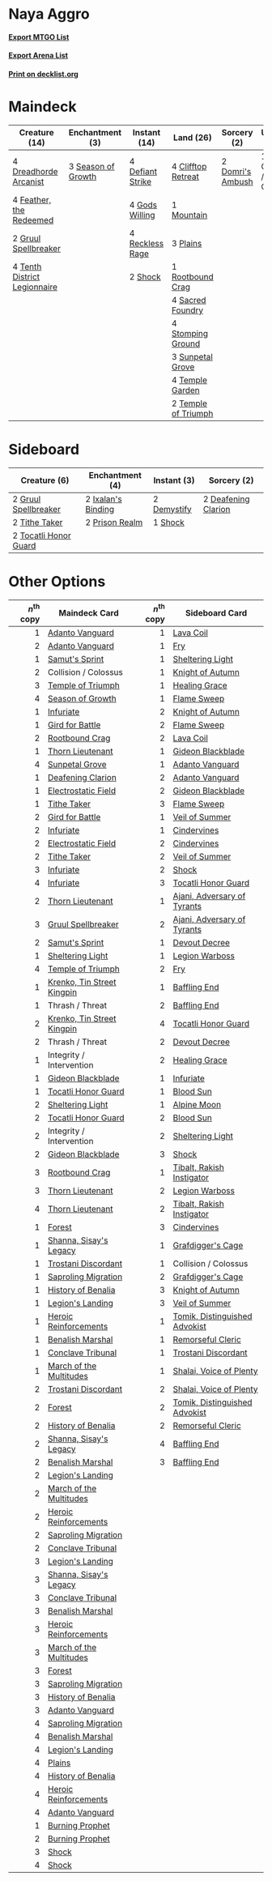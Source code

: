 # Naya Aggro

#### [Export MTGO List](../collection/Naya%20Aggro/Naya%20Aggro.txt)
#### [Export Arena List](../collection/Naya%20Aggro/Naya%20Aggro_arena.txt)
#### [Print on decklist.org](http://decklist.org/?deckmain=4%09Clifftop%20Retreat%0A1%09Collision%20/%20Colossus%0A4%09Defiant%20Strike%0A2%09Domri's%20Ambush%0A4%09Dreadhorde%20Arcanist%0A4%09Feather,%20the%20Redeemed%0A4%09Gods%20Willing%0A2%09Gruul%20Spellbreaker%0A1%09Mountain%0A3%09Plains%0A4%09Reckless%20Rage%0A1%09Rootbound%20Crag%0A4%09Sacred%20Foundry%0A3%09Season%20of%20Growth%0A2%09Shock%0A4%09Stomping%20Ground%0A3%09Sunpetal%20Grove%0A4%09Temple%20Garden%0A2%09Temple%20of%20Triumph%0A4%09Tenth%20District%20Legionnaire&deckside=2%09Deafening%20Clarion%0A2%09Demystify%0A2%09Gruul%20Spellbreaker%0A2%09Ixalan's%20Binding%0A2%09Prison%20Realm%0A1%09Shock%0A2%09Tithe%20Taker%0A2%09Tocatli%20Honor%20Guard)
# Maindeck

|                                             Creature (14)                                             |                                       Enchantment (3)                                       |                                       Instant (14)                                        |                                          Land (26)                                           |                                        Sorcery (2)                                        |     Unknown (1)      |
|-------------------------------------------------------------------------------------------------------|---------------------------------------------------------------------------------------------|-------------------------------------------------------------------------------------------|----------------------------------------------------------------------------------------------|-------------------------------------------------------------------------------------------|----------------------|
|4 [Dreadhorde Arcanist](http://gatherer.wizards.com/Pages/Card/Details.aspx?multiverseid=461052)       |3 [Season of Growth](http://gatherer.wizards.com/Pages/Card/Details.aspx?multiverseid=466945)|4 [Defiant Strike](http://gatherer.wizards.com/Pages/Card/Details.aspx?multiverseid=386515)|4 [Clifftop Retreat](http://gatherer.wizards.com/Pages/Card/Details.aspx?multiverseid=443127) |2 [Domri's Ambush](http://gatherer.wizards.com/Pages/Card/Details.aspx?multiverseid=461119)|1 Collision / Colossus|
|4 [Feather, the Redeemed](http://gatherer.wizards.com/Pages/Card/Details.aspx?multiverseid=461124)     |                                                                                             |4 [Gods Willing](http://gatherer.wizards.com/Pages/Card/Details.aspx?multiverseid=442005)  |1 [Mountain](http://gatherer.wizards.com/Pages/Card/Details.aspx?multiverseid=439859)         |                                                                                           |                      |
|2 [Gruul Spellbreaker](http://gatherer.wizards.com/Pages/Card/Details.aspx?multiverseid=457323)        |                                                                                             |4 [Reckless Rage](http://gatherer.wizards.com/Pages/Card/Details.aspx?multiverseid=439767) |3 [Plains](http://gatherer.wizards.com/Pages/Card/Details.aspx?multiverseid=439856)           |                                                                                           |                      |
|4 [Tenth District Legionnaire](http://gatherer.wizards.com/Pages/Card/Details.aspx?multiverseid=461149)|                                                                                             |2 [Shock](http://gatherer.wizards.com/Pages/Card/Details.aspx?multiverseid=129732)         |1 [Rootbound Crag](http://gatherer.wizards.com/Pages/Card/Details.aspx?multiverseid=420934)   |                                                                                           |                      |
|                                                                                                       |                                                                                             |                                                                                           |4 [Sacred Foundry](http://gatherer.wizards.com/Pages/Card/Details.aspx?multiverseid=405106)   |                                                                                           |                      |
|                                                                                                       |                                                                                             |                                                                                           |4 [Stomping Ground](http://gatherer.wizards.com/Pages/Card/Details.aspx?multiverseid=405110)  |                                                                                           |                      |
|                                                                                                       |                                                                                             |                                                                                           |3 [Sunpetal Grove](http://gatherer.wizards.com/Pages/Card/Details.aspx?multiverseid=420946)   |                                                                                           |                      |
|                                                                                                       |                                                                                             |                                                                                           |4 [Temple Garden](http://gatherer.wizards.com/Pages/Card/Details.aspx?multiverseid=405112)    |                                                                                           |                      |
|                                                                                                       |                                                                                             |                                                                                           |2 [Temple of Triumph](http://gatherer.wizards.com/Pages/Card/Details.aspx?multiverseid=373560)|                                                                                           |                      |


# Sideboard

|                                          Creature (6)                                          |                                       Enchantment (4)                                       |                                     Instant (3)                                      |                                         Sorcery (2)                                          |
|------------------------------------------------------------------------------------------------|---------------------------------------------------------------------------------------------|--------------------------------------------------------------------------------------|----------------------------------------------------------------------------------------------|
|2 [Gruul Spellbreaker](http://gatherer.wizards.com/Pages/Card/Details.aspx?multiverseid=457323) |2 [Ixalan's Binding](http://gatherer.wizards.com/Pages/Card/Details.aspx?multiverseid=435168)|2 [Demystify](http://gatherer.wizards.com/Pages/Card/Details.aspx?multiverseid=129524)|2 [Deafening Clarion](http://gatherer.wizards.com/Pages/Card/Details.aspx?multiverseid=452915)|
|2 [Tithe Taker](http://gatherer.wizards.com/Pages/Card/Details.aspx?multiverseid=457171)        |2 [Prison Realm](http://gatherer.wizards.com/Pages/Card/Details.aspx?multiverseid=460953)    |1 [Shock](http://gatherer.wizards.com/Pages/Card/Details.aspx?multiverseid=129732)    |                                                                                              |
|2 [Tocatli Honor Guard](http://gatherer.wizards.com/Pages/Card/Details.aspx?multiverseid=435194)|                                                                                             |                                                                                      |                                                                                              |


# Other Options

|*n*<sup>th</sup> copy|                                            Maindeck Card                                            |*n*<sup>th</sup> copy|                                             Sideboard Card                                             |
|--------------------:|-----------------------------------------------------------------------------------------------------|--------------------:|--------------------------------------------------------------------------------------------------------|
|                    1|[Adanto Vanguard](http://gatherer.wizards.com/Pages/Card/Details.aspx?multiverseid=435152)           |                    1|[Lava Coil](http://gatherer.wizards.com/Pages/Card/Details.aspx?multiverseid=452858)                    |
|                    2|[Adanto Vanguard](http://gatherer.wizards.com/Pages/Card/Details.aspx?multiverseid=435152)           |                    1|[Fry](http://gatherer.wizards.com/Pages/Card/Details.aspx?multiverseid=466894)                          |
|                    1|[Samut's Sprint](http://gatherer.wizards.com/Pages/Card/Details.aspx?multiverseid=461069)            |                    1|[Sheltering Light](http://gatherer.wizards.com/Pages/Card/Details.aspx?multiverseid=435187)             |
|                    2|Collision / Colossus                                                                                 |                    1|[Knight of Autumn](http://gatherer.wizards.com/Pages/Card/Details.aspx?multiverseid=452933)             |
|                    3|[Temple of Triumph](http://gatherer.wizards.com/Pages/Card/Details.aspx?multiverseid=373560)         |                    1|[Healing Grace](http://gatherer.wizards.com/Pages/Card/Details.aspx?multiverseid=442908)                |
|                    4|[Season of Growth](http://gatherer.wizards.com/Pages/Card/Details.aspx?multiverseid=466945)          |                    1|[Flame Sweep](http://gatherer.wizards.com/Pages/Card/Details.aspx?multiverseid=466893)                  |
|                    1|[Infuriate](http://gatherer.wizards.com/Pages/Card/Details.aspx?multiverseid=466899)                 |                    2|[Knight of Autumn](http://gatherer.wizards.com/Pages/Card/Details.aspx?multiverseid=452933)             |
|                    1|[Gird for Battle](http://gatherer.wizards.com/Pages/Card/Details.aspx?multiverseid=452762)           |                    2|[Flame Sweep](http://gatherer.wizards.com/Pages/Card/Details.aspx?multiverseid=466893)                  |
|                    2|[Rootbound Crag](http://gatherer.wizards.com/Pages/Card/Details.aspx?multiverseid=420934)            |                    2|[Lava Coil](http://gatherer.wizards.com/Pages/Card/Details.aspx?multiverseid=452858)                    |
|                    1|[Thorn Lieutenant](http://gatherer.wizards.com/Pages/Card/Details.aspx?multiverseid=447339)          |                    1|[Gideon Blackblade](http://gatherer.wizards.com/Pages/Card/Details.aspx?multiverseid=463943)            |
|                    4|[Sunpetal Grove](http://gatherer.wizards.com/Pages/Card/Details.aspx?multiverseid=420946)            |                    1|[Adanto Vanguard](http://gatherer.wizards.com/Pages/Card/Details.aspx?multiverseid=435152)              |
|                    1|[Deafening Clarion](http://gatherer.wizards.com/Pages/Card/Details.aspx?multiverseid=452915)         |                    2|[Adanto Vanguard](http://gatherer.wizards.com/Pages/Card/Details.aspx?multiverseid=435152)              |
|                    1|[Electrostatic Field](http://gatherer.wizards.com/Pages/Card/Details.aspx?multiverseid=452847)       |                    2|[Gideon Blackblade](http://gatherer.wizards.com/Pages/Card/Details.aspx?multiverseid=463943)            |
|                    1|[Tithe Taker](http://gatherer.wizards.com/Pages/Card/Details.aspx?multiverseid=457171)               |                    3|[Flame Sweep](http://gatherer.wizards.com/Pages/Card/Details.aspx?multiverseid=466893)                  |
|                    2|[Gird for Battle](http://gatherer.wizards.com/Pages/Card/Details.aspx?multiverseid=452762)           |                    1|[Veil of Summer](http://gatherer.wizards.com/Pages/Card/Details.aspx?multiverseid=466952)               |
|                    2|[Infuriate](http://gatherer.wizards.com/Pages/Card/Details.aspx?multiverseid=466899)                 |                    1|[Cindervines](http://gatherer.wizards.com/Pages/Card/Details.aspx?multiverseid=457305)                  |
|                    2|[Electrostatic Field](http://gatherer.wizards.com/Pages/Card/Details.aspx?multiverseid=452847)       |                    2|[Cindervines](http://gatherer.wizards.com/Pages/Card/Details.aspx?multiverseid=457305)                  |
|                    2|[Tithe Taker](http://gatherer.wizards.com/Pages/Card/Details.aspx?multiverseid=457171)               |                    2|[Veil of Summer](http://gatherer.wizards.com/Pages/Card/Details.aspx?multiverseid=466952)               |
|                    3|[Infuriate](http://gatherer.wizards.com/Pages/Card/Details.aspx?multiverseid=466899)                 |                    2|[Shock](http://gatherer.wizards.com/Pages/Card/Details.aspx?multiverseid=129732)                        |
|                    4|[Infuriate](http://gatherer.wizards.com/Pages/Card/Details.aspx?multiverseid=466899)                 |                    3|[Tocatli Honor Guard](http://gatherer.wizards.com/Pages/Card/Details.aspx?multiverseid=435194)          |
|                    2|[Thorn Lieutenant](http://gatherer.wizards.com/Pages/Card/Details.aspx?multiverseid=447339)          |                    1|[Ajani, Adversary of Tyrants](http://gatherer.wizards.com/Pages/Card/Details.aspx?multiverseid=447139)  |
|                    3|[Gruul Spellbreaker](http://gatherer.wizards.com/Pages/Card/Details.aspx?multiverseid=457323)        |                    2|[Ajani, Adversary of Tyrants](http://gatherer.wizards.com/Pages/Card/Details.aspx?multiverseid=447139)  |
|                    2|[Samut's Sprint](http://gatherer.wizards.com/Pages/Card/Details.aspx?multiverseid=461069)            |                    1|[Devout Decree](http://gatherer.wizards.com/Pages/Card/Details.aspx?multiverseid=466767)                |
|                    1|[Sheltering Light](http://gatherer.wizards.com/Pages/Card/Details.aspx?multiverseid=435187)          |                    1|[Legion Warboss](http://gatherer.wizards.com/Pages/Card/Details.aspx?multiverseid=452859)               |
|                    4|[Temple of Triumph](http://gatherer.wizards.com/Pages/Card/Details.aspx?multiverseid=373560)         |                    2|[Fry](http://gatherer.wizards.com/Pages/Card/Details.aspx?multiverseid=466894)                          |
|                    1|[Krenko, Tin Street Kingpin](http://gatherer.wizards.com/Pages/Card/Details.aspx?multiverseid=461064)|                    1|[Baffling End](http://gatherer.wizards.com/Pages/Card/Details.aspx?multiverseid=439658)                 |
|                    1|Thrash / Threat                                                                                      |                    2|[Baffling End](http://gatherer.wizards.com/Pages/Card/Details.aspx?multiverseid=439658)                 |
|                    2|[Krenko, Tin Street Kingpin](http://gatherer.wizards.com/Pages/Card/Details.aspx?multiverseid=461064)|                    4|[Tocatli Honor Guard](http://gatherer.wizards.com/Pages/Card/Details.aspx?multiverseid=435194)          |
|                    2|Thrash / Threat                                                                                      |                    2|[Devout Decree](http://gatherer.wizards.com/Pages/Card/Details.aspx?multiverseid=466767)                |
|                    1|Integrity / Intervention                                                                             |                    2|[Healing Grace](http://gatherer.wizards.com/Pages/Card/Details.aspx?multiverseid=442908)                |
|                    1|[Gideon Blackblade](http://gatherer.wizards.com/Pages/Card/Details.aspx?multiverseid=463943)         |                    1|[Infuriate](http://gatherer.wizards.com/Pages/Card/Details.aspx?multiverseid=466899)                    |
|                    1|[Tocatli Honor Guard](http://gatherer.wizards.com/Pages/Card/Details.aspx?multiverseid=435194)       |                    1|[Blood Sun](http://gatherer.wizards.com/Pages/Card/Details.aspx?multiverseid=439749)                    |
|                    2|[Sheltering Light](http://gatherer.wizards.com/Pages/Card/Details.aspx?multiverseid=435187)          |                    1|[Alpine Moon](http://gatherer.wizards.com/Pages/Card/Details.aspx?multiverseid=447264)                  |
|                    2|[Tocatli Honor Guard](http://gatherer.wizards.com/Pages/Card/Details.aspx?multiverseid=435194)       |                    2|[Blood Sun](http://gatherer.wizards.com/Pages/Card/Details.aspx?multiverseid=439749)                    |
|                    2|Integrity / Intervention                                                                             |                    2|[Sheltering Light](http://gatherer.wizards.com/Pages/Card/Details.aspx?multiverseid=435187)             |
|                    2|[Gideon Blackblade](http://gatherer.wizards.com/Pages/Card/Details.aspx?multiverseid=463943)         |                    3|[Shock](http://gatherer.wizards.com/Pages/Card/Details.aspx?multiverseid=129732)                        |
|                    3|[Rootbound Crag](http://gatherer.wizards.com/Pages/Card/Details.aspx?multiverseid=420934)            |                    1|[Tibalt, Rakish Instigator](http://gatherer.wizards.com/Pages/Card/Details.aspx?multiverseid=461073)    |
|                    3|[Thorn Lieutenant](http://gatherer.wizards.com/Pages/Card/Details.aspx?multiverseid=447339)          |                    2|[Legion Warboss](http://gatherer.wizards.com/Pages/Card/Details.aspx?multiverseid=452859)               |
|                    4|[Thorn Lieutenant](http://gatherer.wizards.com/Pages/Card/Details.aspx?multiverseid=447339)          |                    2|[Tibalt, Rakish Instigator](http://gatherer.wizards.com/Pages/Card/Details.aspx?multiverseid=461073)    |
|                    1|[Forest](http://gatherer.wizards.com/Pages/Card/Details.aspx?multiverseid=439860)                    |                    3|[Cindervines](http://gatherer.wizards.com/Pages/Card/Details.aspx?multiverseid=457305)                  |
|                    1|[Shanna, Sisay's Legacy](http://gatherer.wizards.com/Pages/Card/Details.aspx?multiverseid=443092)    |                    1|[Grafdigger's Cage](http://gatherer.wizards.com/Pages/Card/Details.aspx?multiverseid=278452)            |
|                    1|[Trostani Discordant](http://gatherer.wizards.com/Pages/Card/Details.aspx?multiverseid=452958)       |                    1|Collision / Colossus                                                                                    |
|                    1|[Saproling Migration](http://gatherer.wizards.com/Pages/Card/Details.aspx?multiverseid=443066)       |                    2|[Grafdigger's Cage](http://gatherer.wizards.com/Pages/Card/Details.aspx?multiverseid=278452)            |
|                    1|[History of Benalia](http://gatherer.wizards.com/Pages/Card/Details.aspx?multiverseid=442909)        |                    3|[Knight of Autumn](http://gatherer.wizards.com/Pages/Card/Details.aspx?multiverseid=452933)             |
|                    1|[Legion's Landing](http://gatherer.wizards.com/Pages/Card/Details.aspx?multiverseid=435173)          |                    3|[Veil of Summer](http://gatherer.wizards.com/Pages/Card/Details.aspx?multiverseid=466952)               |
|                    1|[Heroic Reinforcements](http://gatherer.wizards.com/Pages/Card/Details.aspx?multiverseid=447353)     |                    1|[Tomik, Distinguished Advokist](http://gatherer.wizards.com/Pages/Card/Details.aspx?multiverseid=460961)|
|                    1|[Benalish Marshal](http://gatherer.wizards.com/Pages/Card/Details.aspx?multiverseid=442894)          |                    1|[Remorseful Cleric](http://gatherer.wizards.com/Pages/Card/Details.aspx?multiverseid=447169)            |
|                    1|[Conclave Tribunal](http://gatherer.wizards.com/Pages/Card/Details.aspx?multiverseid=452756)         |                    1|[Trostani Discordant](http://gatherer.wizards.com/Pages/Card/Details.aspx?multiverseid=452958)          |
|                    1|[March of the Multitudes](http://gatherer.wizards.com/Pages/Card/Details.aspx?multiverseid=452938)   |                    1|[Shalai, Voice of Plenty](http://gatherer.wizards.com/Pages/Card/Details.aspx?multiverseid=442923)      |
|                    2|[Trostani Discordant](http://gatherer.wizards.com/Pages/Card/Details.aspx?multiverseid=452958)       |                    2|[Shalai, Voice of Plenty](http://gatherer.wizards.com/Pages/Card/Details.aspx?multiverseid=442923)      |
|                    2|[Forest](http://gatherer.wizards.com/Pages/Card/Details.aspx?multiverseid=439860)                    |                    2|[Tomik, Distinguished Advokist](http://gatherer.wizards.com/Pages/Card/Details.aspx?multiverseid=460961)|
|                    2|[History of Benalia](http://gatherer.wizards.com/Pages/Card/Details.aspx?multiverseid=442909)        |                    2|[Remorseful Cleric](http://gatherer.wizards.com/Pages/Card/Details.aspx?multiverseid=447169)            |
|                    2|[Shanna, Sisay's Legacy](http://gatherer.wizards.com/Pages/Card/Details.aspx?multiverseid=443092)    |                    4|[Baffling End](http://gatherer.wizards.com/Pages/Card/Details.aspx?multiverseid=439658)                 |
|                    2|[Benalish Marshal](http://gatherer.wizards.com/Pages/Card/Details.aspx?multiverseid=442894)          |                    3|[Baffling End](http://gatherer.wizards.com/Pages/Card/Details.aspx?multiverseid=439658)                 |
|                    2|[Legion's Landing](http://gatherer.wizards.com/Pages/Card/Details.aspx?multiverseid=435173)          |                     |                                                                                                        |
|                    2|[March of the Multitudes](http://gatherer.wizards.com/Pages/Card/Details.aspx?multiverseid=452938)   |                     |                                                                                                        |
|                    2|[Heroic Reinforcements](http://gatherer.wizards.com/Pages/Card/Details.aspx?multiverseid=447353)     |                     |                                                                                                        |
|                    2|[Saproling Migration](http://gatherer.wizards.com/Pages/Card/Details.aspx?multiverseid=443066)       |                     |                                                                                                        |
|                    2|[Conclave Tribunal](http://gatherer.wizards.com/Pages/Card/Details.aspx?multiverseid=452756)         |                     |                                                                                                        |
|                    3|[Legion's Landing](http://gatherer.wizards.com/Pages/Card/Details.aspx?multiverseid=435173)          |                     |                                                                                                        |
|                    3|[Shanna, Sisay's Legacy](http://gatherer.wizards.com/Pages/Card/Details.aspx?multiverseid=443092)    |                     |                                                                                                        |
|                    3|[Conclave Tribunal](http://gatherer.wizards.com/Pages/Card/Details.aspx?multiverseid=452756)         |                     |                                                                                                        |
|                    3|[Benalish Marshal](http://gatherer.wizards.com/Pages/Card/Details.aspx?multiverseid=442894)          |                     |                                                                                                        |
|                    3|[Heroic Reinforcements](http://gatherer.wizards.com/Pages/Card/Details.aspx?multiverseid=447353)     |                     |                                                                                                        |
|                    3|[March of the Multitudes](http://gatherer.wizards.com/Pages/Card/Details.aspx?multiverseid=452938)   |                     |                                                                                                        |
|                    3|[Forest](http://gatherer.wizards.com/Pages/Card/Details.aspx?multiverseid=439860)                    |                     |                                                                                                        |
|                    3|[Saproling Migration](http://gatherer.wizards.com/Pages/Card/Details.aspx?multiverseid=443066)       |                     |                                                                                                        |
|                    3|[History of Benalia](http://gatherer.wizards.com/Pages/Card/Details.aspx?multiverseid=442909)        |                     |                                                                                                        |
|                    3|[Adanto Vanguard](http://gatherer.wizards.com/Pages/Card/Details.aspx?multiverseid=435152)           |                     |                                                                                                        |
|                    4|[Saproling Migration](http://gatherer.wizards.com/Pages/Card/Details.aspx?multiverseid=443066)       |                     |                                                                                                        |
|                    4|[Benalish Marshal](http://gatherer.wizards.com/Pages/Card/Details.aspx?multiverseid=442894)          |                     |                                                                                                        |
|                    4|[Legion's Landing](http://gatherer.wizards.com/Pages/Card/Details.aspx?multiverseid=435173)          |                     |                                                                                                        |
|                    4|[Plains](http://gatherer.wizards.com/Pages/Card/Details.aspx?multiverseid=439856)                    |                     |                                                                                                        |
|                    4|[History of Benalia](http://gatherer.wizards.com/Pages/Card/Details.aspx?multiverseid=442909)        |                     |                                                                                                        |
|                    4|[Heroic Reinforcements](http://gatherer.wizards.com/Pages/Card/Details.aspx?multiverseid=447353)     |                     |                                                                                                        |
|                    4|[Adanto Vanguard](http://gatherer.wizards.com/Pages/Card/Details.aspx?multiverseid=435152)           |                     |                                                                                                        |
|                    1|[Burning Prophet](http://gatherer.wizards.com/Pages/Card/Details.aspx?multiverseid=461044)           |                     |                                                                                                        |
|                    2|[Burning Prophet](http://gatherer.wizards.com/Pages/Card/Details.aspx?multiverseid=461044)           |                     |                                                                                                        |
|                    3|[Shock](http://gatherer.wizards.com/Pages/Card/Details.aspx?multiverseid=129732)                     |                     |                                                                                                        |
|                    4|[Shock](http://gatherer.wizards.com/Pages/Card/Details.aspx?multiverseid=129732)                     |                     |                                                                                                        |

